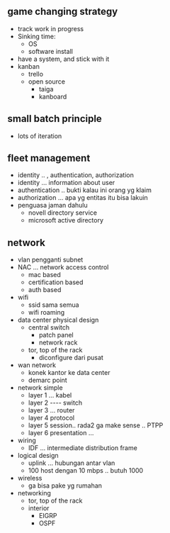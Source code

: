 ## game changing strategy
- track work in progress
- Sinking time:
    - OS
    - software install
- have a system, and stick with it
- kanban
    - trello
    - open source
        - taiga
        - kanboard

## small batch principle
- lots of iteration

## fleet management
- identity .. , authentication, authorization
- identity ... information about user
- authentication .. bukti kalau ini orang yg klaim
- authorization ... apa yg entitas itu bisa lakuin
- penguasa jaman dahulu
    - novell directory service
    - microsoft active directory


## network
- vlan pengganti subnet
- NAC ... network access control
    - mac based
    - certification based
    - auth based
- wifi
    - ssid sama semua
    - wifi roaming
- data center physical design
    - central switch
        - patch panel
        - network rack
    - tor, top of the rack
        - diconfigure dari pusat
- wan network
    - konek kantor ke data center
    - demarc point
- network simple
    - layer 1 ... kabel
    - layer 2 ---- switch
    - layer 3 ... router
    - layer 4 protocol
    - layer 5 session.. rada2 ga make sense .. PTPP 
    - layer 6 presentation ...
- wiring
    - IDF ... intermediate distribution frame
- logical design
    - uplink ... hubungan antar vlan
    - 100 host dengan 10 mbps .. butuh 1000
- wireless
    - ga bisa pake yg rumahan
- networking
    - tor, top of the rack
    - interior
        - EIGRP
        - OSPF
    